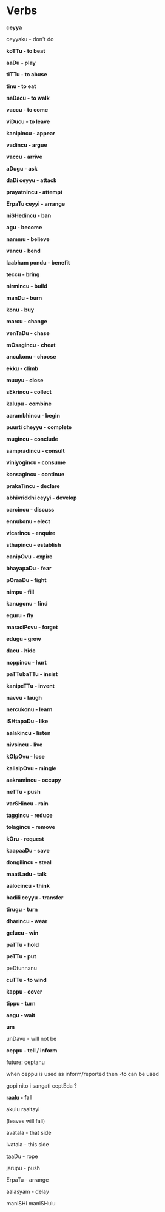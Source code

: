 # Verbs

**ceyya**

  

ceyyaku - don't do

  

**koTTu - to beat**

**aaDu - play**

  

**tiTTu - to abuse**

  

**tinu - to eat**

  

**naDacu - to walk**

  

**vaccu - to come**

  

**viDucu - to leave**

  

**kanipincu - appear**

  

**vadincu - argue**

  

**vaccu - arrive**

  

**aDugu - ask**

  

**daDi ceyyu - attack**

  

**prayatnincu - attempt**

  

**ErpaTu ceyyi - arrange**

  

**niSHedincu - ban**

  

**agu - become**

  

**nammu - believe**

  

**vancu - bend**

  

**laabham pondu - benefit**

  

**teccu - bring**

  

**nirmincu - build**

  

**manDu - burn**

  

**konu - buy**

  

**marcu - change**

  

**venTaDu - chase**

  

**mOsagincu - cheat**

  

**ancukonu - choose**

  

**ekku - climb**

  

**muuyu - close**

  

**sEkrincu - collect**

  

**kalupu - combine**

  

**aarambhincu - begin**

  

**puurti cheyyu - complete**

  

**mugincu - conclude**

  

**sampradincu - consult**

  

**viniyogincu - consume**

  

**konsagincu - continue**

  

**prakaTincu - declare**

  

**abhivriddhi ceyyi - develop**

  

**carcincu - discuss**

  

**ennukonu - elect**

  

**vicarincu - enquire**

  

**sthapincu - establish**

  

**canipOvu - expire**

  

**bhayapaDu - fear**

  

**pOraaDu - fight**

  

**nimpu - fill**

  

**kanugonu - find**

  

**eguru - fly**

  

**maraciPovu - forget**

  

**edugu - grow**

  

**dacu - hide**

  

**noppincu - hurt**

  

**paTTubaTTu - insist**

  

**kanipeTTu - invent**

  

**navvu - laugh**

  

**nercukonu - learn**

  

**iSHtapaDu - like**

  

**aalakincu - listen**

  

**nivsincu - live**

  

**kOlpOvu - lose**

  

**kalisipOvu - mingle**

  

**aakramincu - occupy**

  

**neTTu - push**

  

**varSHincu - rain**

  

**taggincu - reduce**

  

**tolagincu - remove**

  

**kOru - request**

  

**kaapaaDu - save**

  

**dongilincu - steal**

  

**maatLadu - talk**

  

**aalocincu - think**

  

**badili ceyyu - transfer**

  

**tirugu - turn**

  

**dharincu - wear**

**gelucu - win**

  

  

**paTTu - hold**

  

**peTTu - put**

peDtunnanu

  

**cuTTu - to wind**

  

**kappu - cover**

  

**tippu - turn**

  

**aagu - wait**

  

**um**

unDavu - will not be

  

**ceppu - tell / inform**

  

future: ceptanu

  

when ceppu is used as inform/reported then -to can be used 

gopi nito i sangati ceptEda ?

  

**raalu - fall**

  

akulu raaltayi

(leaves will fall)

  

  

  

avatala - that side

ivatala - this side

taaDu - rope

jarupu - push

ErpaTu - arrange

aalasyam - delay

maniSHi maniSHulu